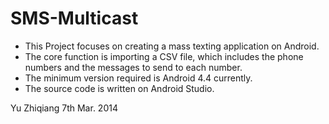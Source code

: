 SMS-Multicast
=============
* This Project focuses on creating a mass texting application on Android.
* The core function is importing a CSV file, which includes the phone numbers and the messages to send to each number.
* The minimum version required is Android 4.4 currently.
* The source code is written on Android Studio.

Yu Zhiqiang
7th Mar. 2014
